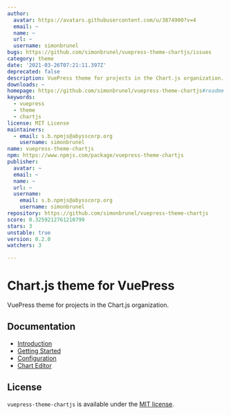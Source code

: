 ```yaml
---
author:
  avatar: https://avatars.githubusercontent.com/u/3874900?v=4
  email: ~
  name: ~
  url: ~
  username: simonbrunel
bugs: https://github.com/simonbrunel/vuepress-theme-chartjs/issues
category: theme
date: '2021-03-26T07:21:11.397Z'
deprecated: false
description: VuePress theme for projects in the Chart.js organization.
downloads: ~
homepage: https://github.com/simonbrunel/vuepress-theme-chartjs#readme
keywords:
  - vuepress
  - theme
  - chartjs
license: MIT License
maintainers:
  - email: s.b.npmjs@abysscorp.org
    username: simonbrunel
name: vuepress-theme-chartjs
npm: https://www.npmjs.com/package/vuepress-theme-chartjs
publisher:
  avatar: ~
  email: ~
  name: ~
  url: ~
  username:
    email: s.b.npmjs@abysscorp.org
    username: simonbrunel
repository: https://github.com/simonbrunel/vuepress-theme-chartjs
score: 0.3259212761210799
stars: 3
unstable: true
version: 0.2.0
watchers: 3

---
```


# Chart.js theme for VuePress

VuePress theme for projects in the Chart.js organization.

## Documentation

- [Introduction](https://vuepress-theme-chartjs.netlify.app/)
- [Getting Started](https://vuepress-theme-chartjs.netlify.app/getting-started.html)
- [Configuration](https://vuepress-theme-chartjs.netlify.app/configuration.html)
- [Chart Editor](https://vuepress-theme-chartjs.netlify.app/chart-editor-simple.html)

## License

`vuepress-theme-chartjs` is available under the [MIT license](LICENSE.md).

